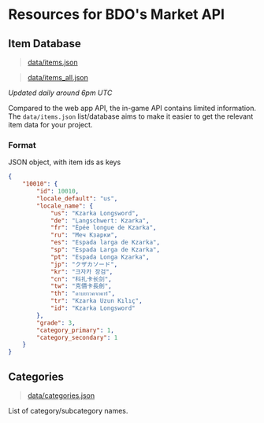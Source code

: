 # Resources for BDO's Market API

## Item Database
> [data/items.json](data/items.json)

> [data/items_all.json](data/items_all.json)

*Updated daily around 6pm UTC*

Compared to the web app API, the in-game API contains limited information. The `data/items.json` list/database aims to make it easier to get the relevant item data for your project.

### Format

JSON object, with item ids as keys

```json
{
    "10010": {
        "id": 10010,
        "locale_default": "us",
        "locale_name": {
            "us": "Kzarka Longsword",
            "de": "Langschwert: Kzarka",
            "fr": "Épée longue de Kzarka",
            "ru": "Меч Кзарки",
            "es": "Espada larga de Kzarka",
            "sp": "Espada Larga de Kzarka",
            "pt": "Espada Longa Kzarka",
            "jp": "クザカソード",
            "kr": "크자카 장검",
            "cn": "科扎卡长剑",
            "tw": "克價卡長劍",
            "th": "ดาบยาวคจาคาร์",
            "tr": "Kzarka Uzun Kılıç",
            "id": "Kzarka Longsword"
        },
        "grade": 3,
        "category_primary": 1,
        "category_secondary": 1
    }
}
```

## Categories
> [data/categories.json](data/categories.json)

List of category/subcategory names.
